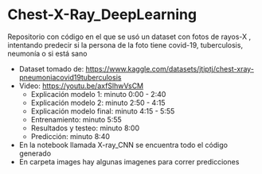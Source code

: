 # Chest-X-Ray_DeepLearning
Repositorio con código en el que se usó un dataset con fotos de rayos-X , intentando predecir si la persona de la foto tiene covid-19, tuberculosis, neumonía o si está sano
- Dataset tomado de: https://www.kaggle.com/datasets/jtiptj/chest-xray-pneumoniacovid19tuberculosis 
- Video: https://youtu.be/axfSlhwVsCM 
  - Explicación modelo 1: minuto 0:00 - 2:40
  - Explicación modelo 2: minuto 2:50 - 4:15
  - Explicación modelo final: minuto 4:15 - 5:55
  - Entrenamiento: minuto 5:55
  - Resultados y testeo: minuto 8:00
  - Predicción: minuto 8:40
- En la notebook llamada X-ray_CNN se encuentra todo el código generado
- En carpeta images hay algunas imagenes para correr predicciones
